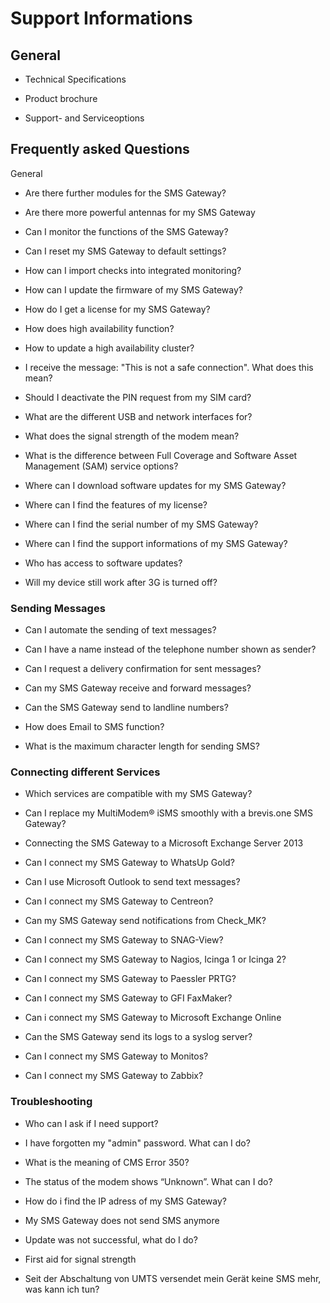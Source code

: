 # Support Informations

## General

  * Technical Specifications

  * Product brochure

  * Support- and Serviceoptions

##

## Frequently asked Questions

General

  * Are there further modules for the SMS Gateway?

  * Are there more powerful antennas for my SMS Gateway

  * Can I monitor the functions of the SMS Gateway?

  * Can I reset my SMS Gateway to default settings?

  * How can I import checks into integrated monitoring?

  * How can I update the firmware of my SMS Gateway?

  * How do I get a license for my SMS Gateway?

  * How does high availability function?

  * How to update a high availability cluster?

  * I receive the message: "This is not a safe connection". What does this mean?

  * Should I deactivate the PIN request from my SIM card?

  * What are the different USB and network interfaces for?

  * What does the signal strength of the modem mean?

  * What is the difference between Full Coverage and Software Asset Management (SAM) service options?

  * Where can I download software updates for my SMS Gateway?

  * Where can I find the features of my license?

  * Where can I find the serial number of my SMS Gateway?

  * Where can I find the support informations of my SMS Gateway?

  * Who has access to software updates?

  * Will my device still work after 3G is turned off?

### Sending Messages

  * Can I automate the sending of text messages?

  * Can I have a name instead of the telephone number shown as sender?

  * Can I request a delivery confirmation for sent messages?

  * Can my SMS Gateway receive and forward messages?

  * Can the SMS Gateway send to landline numbers?

  * How does Email to SMS function?

  * What is the maximum character length for sending SMS?

### Connecting different Services

  * Which services are compatible with my SMS Gateway?

  * Can I replace my MultiModem® iSMS smoothly with a brevis.one SMS Gateway?

  * Connecting the SMS Gateway to a Microsoft Exchange Server 2013

  * Can I connect my SMS Gateway to WhatsUp Gold?

  * Can I use Microsoft Outlook to send text messages?

  * Can I connect my SMS Gateway to Centreon?

  * Can my SMS Gateway send notifications from Check_MK?

  * Can I connect my SMS Gateway to SNAG-View? 

  * Can I connect my SMS Gateway to Nagios, Icinga 1 or Icinga 2?

  * Can I connect my SMS Gateway to Paessler PRTG?

  * Can I connect my SMS Gateway to GFI FaxMaker?

  * Can i connect my SMS Gateway to Microsoft Exchange Online

  * Can the SMS Gateway send its logs to a syslog server?

  * Can I connect my SMS Gateway to Monitos?

  * Can I connect my SMS Gateway to Zabbix?

### Troubleshooting

  * Who can I ask if I need support?

  * I have forgotten my "admin" password. What can I do?

  * What is the meaning of CMS Error 350?

  * The status of the modem shows “Unknown”. What can I do?

  * How do i find the IP adress of my SMS Gateway?

  * My SMS Gateway does not send SMS anymore

  * Update was not successful, what do I do?

  * First aid for signal strength

  * Seit der Abschaltung von UMTS versendet mein Gerät keine SMS mehr, was kann ich tun?

